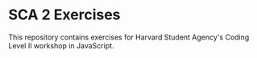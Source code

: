 # SCA 2 Exercises

This repository contains exercises for Harvard Student Agency's Coding Level II workshop in JavaScript.
 
